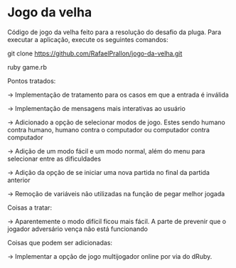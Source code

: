 # Jogo da velha

Código de jogo da velha feito para a resolução do desafio da pluga.
Para executar a aplicação, execute os seguintes comandos:

git clone https://github.com/RafaelPrallon/jogo-da-velha.git

ruby game.rb

Pontos tratados: 

-> Implementação de tratamento para os casos em que a entrada é inválida

-> Implementação de mensagens mais interativas ao usuário

-> Adicionado a opção de selecionar modos de jogo. Estes sendo humano contra humano, humano contra o computador ou computador contra computador

-> Adição de um modo fácil e um modo normal, além do menu para selecionar entre as dificuldades

-> Adição da opção de se iniciar uma nova partida no final da partida anterior

-> Remoção de variáveis não utilizadas na função de pegar melhor jogada

Coisas a tratar:

-> Aparentemente o modo difícil ficou mais fácil. A parte de prevenir que o jogador adversário vença não está funcionando

Coisas que podem ser adicionadas:

-> Implementar a opção de jogo multijogador online por via do dRuby.
